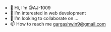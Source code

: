 - 👋 Hi, I’m @AJ-1009
- 👀 I’m interested in web development
- 💞️ I’m looking to collaborate on ...
- 📫 How to reach me gargashwin9@gmail.com

<!---
AJ-1009/AJ-1009 is a ✨ special ✨ repository because its `README.md` (this file) appears on your GitHub profile.
You can click the Preview link to take a look at your changes.
--->
